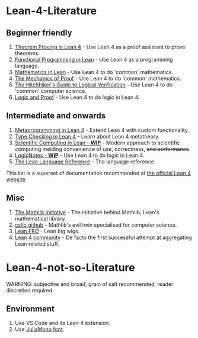 # Lean-4-Literature

## Beginner friendly
1. [Theorem Proving in Lean 4](https://leanprover.github.io/theorem_proving_in_lean4/) - Use Lean 4 as a proof assistant to prove theorems. 
2. [Functional Programming in Lean](https://lean-lang.org/functional_programming_in_lean/) - Use Lean 4 as a programming language.
3. [Mathematics in Lean](https://leanprover-community.github.io/mathematics_in_lean/index.html) - Use Lean 4 to do 'common' mathematics.
4. [The Mechanics of Proof](https://hrmacbeth.github.io/math2001/index.html) - Use Lean 4 to do 'common' mathematics.
5. [The Hitchhiker's Guide to Logical Verification](https://github.com/lean-forward/logical_verification_2024) - Use Lean 4 to do 'common' computer science.
6. [Logic and Proof](https://leanprover-community.github.io/logic_and_proof/) - Use Lean 4 to do logic in Lean 4. 

## Intermediate and onwards
1. [Metaprogramming in Lean 4](https://leanprover-community.github.io/lean4-metaprogramming-book/) - Extend Lean 4 with custom functionality.
2. [Type Checking in Lean 4](https://ammkrn.github.io/type_checking_in_lean4/title_page.html) - Learn about Lean 4 metatheory.
3. [Scientific Computing in Lean - **WIP**](https://lecopivo.github.io/scientific-computing-lean/) - Modern approach to scientific computing melding convenience of use, correctness, ~~and performance~~.
4. [LogicNotes - **WIP**](https://github.com/a2435191/lean-logic-formalization) - Use Lean 4 to do logic in Lean 4.
5. [The Lean Language Reference](https://lean-lang.org/doc/reference/latest/) - The language reference.

This list is a superset of documentation recommended at [the official Lean 4 website](https://lean-lang.org/documentation/).

## Misc
1. [The Mathlib Initiative](https://mathlib-initiative.org/) - The initiative behind Mathlib, Lean's mathematical library.
2. [cslib github](https://github.com/leanprover/cslib) - Mathlib's evil twin specialised for computer science.
3. [Lean FRO](https://lean-lang.org/fro/) - Lean big wigs.
4. [Lean 4 community](https://leanprover-community.github.io/) - De facto the first successful attempt at aggregating Lean related stuff.

# Lean-4-not-so-Literature
WARNING: subjective and broad; grain of salt recommended, reader discretion required.

## Environment
1. Use VS Code and its Lean 4 extension.
2. Use [JuliaMono font](https://juliamono.netlify.app/).
